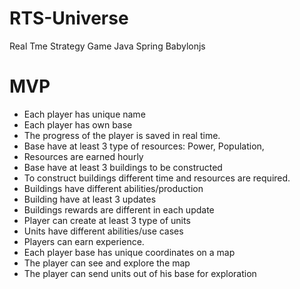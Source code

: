 # RTS-Universe
Real Tme Strategy Game Java Spring Babylonjs
# MVP 
- Each player has unique name 
- Each player has own base 
- The progress of the player is saved in real time. 
- Base have at least 3 type of resources: Power, Population, 
- Resources are earned hourly
- Base have at least 3 buildings to be constructed
- To construct buildings different time and resources are required.
- Buildings have different abilities/production 
- Building have at least 3 updates
- Buildings rewards are different in each update
- Player can create at least 3 type of units
- Units have different abilities/use cases
- Players can earn experience.
- Each player base has unique coordinates on a map 
- The player can see and explore the map
- The player can send units out of his base for exploration
